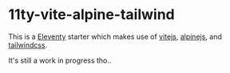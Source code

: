 # 11ty-vite-alpine-tailwind

This is a [Eleventy](https://www.11ty.dev/) starter which makes use of [vitejs](https://vitejs.dev/), [alpinejs](https://alpinejs.dev/), and [tailwindcss](https://tailwindcss.com/).

It's still a work in progress tho..

